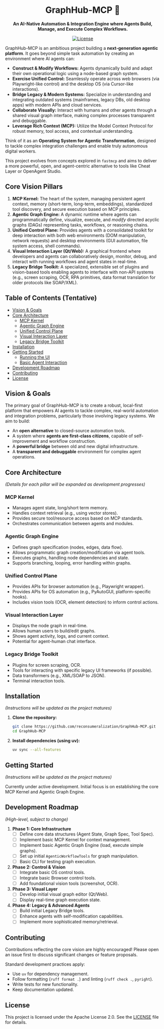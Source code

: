 <div align="center">

<!-- omit in toc -->
# GraphHub-MCP 🚀

**An AI-Native Automation & Integration Engine where Agents Build, Manage, and Execute Complex Workflows.**

[![License](https://img.shields.io/github/license/reconsumeralization/GraphHub-MCP.svg)](https://github.com/reconsumeralization/GraphHub-MCP/blob/main/LICENSE)
<!-- TODO: Add relevant badges once CI/CD is set up -->
<!-- [![Build Status](...)](...) -->
<!-- [![PyPI - Version](...)](...) -->

</div>

GraphHub-MCP is an ambitious project building a **next-generation agentic platform**. It goes beyond simple task automation by creating an environment where AI agents can:

*   **Construct & Modify Workflows:** Agents dynamically build and adapt their own operational logic using a node-based graph system.
*   **Exercise Unified Control:** Seamlessly operate across web browsers (via Playwright-like control) and the desktop OS (via Cursor-like interactions).
*   **Bridge Legacy & Modern Systems:** Specialize in understanding and integrating outdated systems (mainframes, legacy DBs, old desktop apps) with modern APIs and cloud services.
*   **Collaborate Visually:** Interact with humans and other agents through a shared visual graph interface, making complex processes transparent and debuggable.
*   **Leverage Rich Context (MCP):** Utilize the Model Context Protocol for robust memory, tool access, and contextual understanding.

Think of it as an **Operating System for Agentic Transformation**, designed to tackle complex integration challenges and enable truly autonomous digital workers.

This project evolves from concepts explored in `fastmcp` and aims to deliver a more powerful, open, and agent-centric alternative to tools like Cheat Layer or OpenAgent Studio.

## Core Vision Pillars

1.  **MCP Kernel:** The heart of the system, managing persistent agent context, memory (short-term, long-term, embeddings), standardized tool discovery, and secure execution based on MCP principles.
2.  **Agentic Graph Engine:** A dynamic runtime where agents can programmatically define, visualize, execute, and *modify* directed acyclic graphs (DAGs) representing tasks, workflows, or reasoning chains.
3.  **Unified Control Plane:** Provides agents with a consolidated toolkit for deep interaction with both web environments (DOM manipulation, network requests) and desktop environments (GUI automation, file system access, shell commands).
4.  **Visual Interaction Layer (Qt/Web):** A graphical frontend where developers and agents can collaboratively design, monitor, debug, and interact with running workflows and agent states in real-time.
5.  **Legacy Bridge Toolkit:** A specialized, extensible set of plugins and vision-based tools enabling agents to interface with non-API systems (e.g., screen scraping, OCR, RPA primitives, data format translation for older protocols like SOAP/XML).

## Table of Contents (Tentative)

- [Vision & Goals](#vision--goals)
- [Core Architecture](#core-architecture)
  - [MCP Kernel](#mcp-kernel)
  - [Agentic Graph Engine](#agentic-graph-engine)
  - [Unified Control Plane](#unified-control-plane)
  - [Visual Interaction Layer](#visual-interaction-layer)
  - [Legacy Bridge Toolkit](#legacy-bridge-toolkit)
- [Installation](#installation)
- [Getting Started](#getting-started)
  - [Running the UI](#running-the-ui)
  - [Basic Agent Interaction](#basic-agent-interaction)
- [Development Roadmap](#development-roadmap)
- [Contributing](#contributing)
- [License](#license)

## Vision & Goals

The primary goal of GraphHub-MCP is to create a robust, local-first platform that empowers AI agents to tackle complex, real-world automation and integration problems, particularly those involving legacy systems. We aim to build:

*   An **open alternative** to closed-source automation tools.
*   A system where **agents are first-class citizens**, capable of self-improvement and workflow construction.
*   A **powerful bridge** between old and new digital infrastructure.
*   A **transparent and debuggable** environment for complex agent operations.

## Core Architecture

*(Details for each pillar will be expanded as development progresses)*

### MCP Kernel
*   Manages agent state, long/short term memory.
*   Handles context retrieval (e.g., using vector stores).
*   Provides secure tool/resource access based on MCP standards.
*   Orchestrates communication between agents and modules.

### Agentic Graph Engine
*   Defines graph specification (nodes, edges, data flow).
*   Allows programmatic graph creation/modification via agent tools.
*   Executes graphs, handling node dependencies and state.
*   Supports branching, looping, error handling within graphs.

### Unified Control Plane
*   Provides APIs for browser automation (e.g., Playwright wrapper).
*   Provides APIs for OS automation (e.g., PyAutoGUI, platform-specific hooks).
*   Includes vision tools (OCR, element detection) to inform control actions.

### Visual Interaction Layer
*   Displays the node graph in real-time.
*   Allows human users to build/edit graphs.
*   Shows agent activity, logs, and current context.
*   Potential for agent-human chat interface.

### Legacy Bridge Toolkit
*   Plugins for screen scraping, OCR.
*   Tools for interacting with specific legacy UI frameworks (if possible).
*   Data transformers (e.g., XML/SOAP to JSON).
*   Terminal interaction tools.

## Installation

*(Instructions will be updated as the project matures)*

1.  **Clone the repository:**
    ```bash
    git clone https://github.com/reconsumeralization/GraphHub-MCP.git
    cd GraphHub-MCP
    ```
2.  **Install dependencies (using uv):**
    ```bash
    uv sync --all-features
    ```

## Getting Started

*(Instructions will be updated as the project matures)*

Currently under active development. Initial focus is on establishing the core MCP Kernel and Agentic Graph Engine.

## Development Roadmap

*(High-level, subject to change)*

1.  **Phase 1: Core Infrastructure**
    *   [ ] Define core data structures (Agent State, Graph Spec, Tool Spec).
    *   [ ] Implement basic MCP Kernel for context management.
    *   [ ] Implement basic Agentic Graph Engine (load, execute simple graphs).
    *   [ ] Set up initial `AgenticWorkflowTools` for graph manipulation.
    *   [ ] Basic CLI for testing graph execution.
2.  **Phase 2: Control & Vision**
    *   [ ] Integrate basic OS control tools.
    *   [ ] Integrate basic Browser control tools.
    *   [ ] Add foundational vision tools (screenshot, OCR).
3.  **Phase 3: Visual Layer**
    *   [ ] Develop initial visual graph editor (Qt/Web).
    *   [ ] Display real-time graph execution state.
4.  **Phase 4: Legacy & Advanced Agents**
    *   [ ] Build initial Legacy Bridge tools.
    *   [ ] Enhance agents with self-modification capabilities.
    *   [ ] Implement more sophisticated memory/retrieval.

## Contributing

Contributions reflecting the core vision are highly encouraged! Please open an issue first to discuss significant changes or feature proposals.

Standard development practices apply:

*   Use `uv` for dependency management.
*   Follow formatting (`ruff format .`) and linting (`ruff check .`, `pyright`).
*   Write tests for new functionality.
*   Keep documentation updated.

## License

This project is licensed under the Apache License 2.0. See the [LICENSE](LICENSE) file for details.
